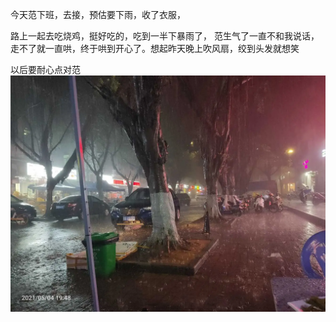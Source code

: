 今天范下班，去接，预估要下雨，收了衣服，

路上一起去吃烧鸡，挺好吃的，吃到一半下暴雨了，
范生气了一直不和我说话，走不了就一直哄，终于哄到开心了。想起昨天晚上吹风扇，绞到头发就想笑


以后要耐心点对范![](../../img/6904315-d515a07949548e8a.jpg)
